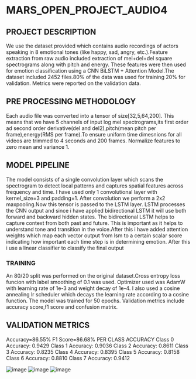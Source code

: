 # MARS_OPEN_PROJECT_AUDIO4

## PROJECT DESCRIPTION
We use the dataset provided which contains audio recordings of actors speaking in 8 emotional tones (like happy, sad, angry, etc.).Feature extraction from raw audio included extraction of mel+del+del square spectrograms along with pitch and energy. These features were then used for emotion classification using a CNN BiLSTM + Attention Model.The dataset included 2452 files.80% of the data was used for training 20% for validation. Metrics were reported on the validation data.

## PRE PROCESSING METHODOLOGY
Each audio file was converted into a tensor of size[32,5,64,200]. This means that we have 5 channels of input log mel spectrograms,its first order ad second order derivative(del and del2),pitch(mean pitch per frame),energy(RMS per frame).To ensure uniform time dimesnions for all videos are trimmed to 4 seconds and 200 frames. Normalize features to zero mean and variance 1.

## MODEL  PIPELINE
The model consists of a single convolution layer which scans the spectrogram to detect local patterns and captures spatial features across frequency and time. I have used only 1 convolutional layer with kernel_size=3 and padding=1. After convolution we perform a 2x2 maxpooling.Now this tensor is passed to the LSTM layer. LSTM processes the CNN output and since i have applied bidirectional LSTM it will use both forward and backward hidden states. The bidirectional LSTM helps to capture context from both past and future. This is important as it helps to understand tone and transition in the voice.After this i have added attention weights which map each vector output from lsm to a certain scalar score indicating how important each time step is in determining emotion. After this i use a linear classifier to classify the final output

### TRAINING
An 80/20 split was performed on the original dataset.Cross entropy loss funcion with label smoothing of 0.1 was used. Optimizer used was AdamW with learning rate of 1e-3 and weight decay of 1e-4. I also used a cosine annealing lr scheduler which decays the learning rate according to a cosine function. The model was trained for 50 epochs. Validation metrics include accuracy score,f1 score and confusion matrix.

## VALIDATION METRICS
Accuracy=86.55%
F1 Score=86.68%
PER CLASS ACCURACY
Class 0 Accuracy: 0.9429
Class 1 Accuracy: 0.9036
Class 2 Accuracy: 0.8611
Class 3 Accuracy: 0.8235
Class 4 Accuracy: 0.8395
Class 5 Accuracy: 0.8158
Class 6 Accuracy: 0.8810
Class 7 Accuracy: 0.9412


![image](https://github.com/user-attachments/assets/0046937f-c2f8-4e1b-868c-3f0994eabc4a)
![image](https://github.com/user-attachments/assets/61ff523d-d940-45f4-8158-e538c90552df)
![image](https://github.com/user-attachments/assets/7560713d-70e8-47e9-b300-d08fe1c31dfe)




